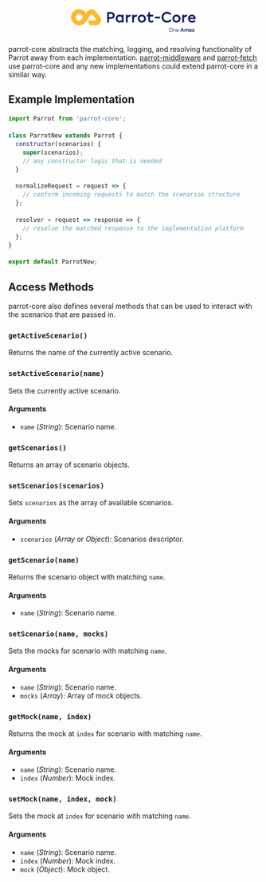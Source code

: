<h1 align="center">
  <img src="./parrot-core.png" alt="Parrot-Core" width="50%" />
</h1>

parrot-core abstracts the matching, logging, and resolving functionality of Parrot away from each implementation. [parrot-middleware](https://github.com/americanexpress/parrot/blob/master/packages/parrot-middleware) and [parrot-fetch](https://github.com/americanexpress/parrot/blob/master/packages/parrot-fetch) use parrot-core and any new implementations could extend parrot-core in a similar way.

## Example Implementation

```js
import Parrot from 'parrot-core';

class ParrotNew extends Parrot {
  constructor(scenarios) {
    super(scenarios);
    // any constructor logic that is needed
  }

  normalizeRequest = request => {
    // conform incoming requests to match the scenarios structure
  };

  resolver = request => response => {
    // resolve the matched response to the implementation platform
  };
}

export default ParrotNew;
```

## Access Methods

parrot-core also defines several methods that can be used to interact with the scenarios that are passed in.

### `getActiveScenario()`

Returns the name of the currently active scenario.

### `setActiveScenario(name)`

Sets the currently active scenario.

#### Arguments

- `name` (_String_): Scenario name.

### `getScenarios()`

Returns an array of scenario objects.

### `setScenarios(scenarios)`

Sets `scenarios` as the array of available scenarios.

#### Arguments

- `scenarios` (_Array_ or _Object_): Scenarios descriptor.

### `getScenario(name)`

Returns the scenario object with matching `name`.

#### Arguments

- `name` (_String_): Scenario name.

### `setScenario(name, mocks)`

Sets the mocks for scenario with matching `name`.

#### Arguments

- `name` (_String_): Scenario name.
- `mocks` (_Array_): Array of mock objects.

### `getMock(name, index)`

Returns the mock at `index` for scenario with matching `name`.

#### Arguments

- `name` (_String_): Scenario name.
- `index` (_Number_): Mock index.

### `setMock(name, index, mock)`

Sets the mock at `index` for scenario with matching `name`.

#### Arguments

- `name` (_String_): Scenario name.
- `index` (_Number_): Mock index.
- `mock` (_Object_): Mock object.
